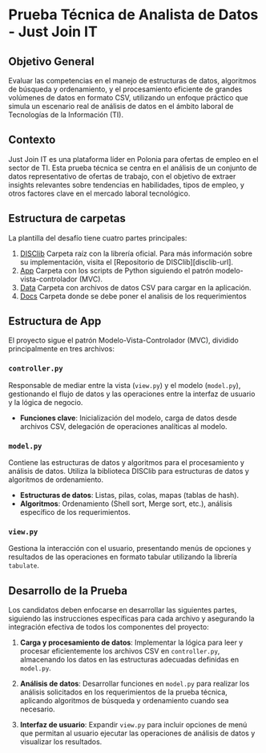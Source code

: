# Prueba Técnica de Analista de Datos - Just Join IT

## Objetivo General

Evaluar las competencias en el manejo de estructuras de datos, algoritmos de búsqueda y ordenamiento, y el procesamiento eficiente de grandes volúmenes de datos en formato CSV, utilizando un enfoque práctico que simula un escenario real de análisis de datos en el ámbito laboral de Tecnologías de la Información (TI).

## Contexto

Just Join IT es una plataforma líder en Polonia para ofertas de empleo en el sector de TI. Esta prueba técnica se centra en el análisis de un conjunto de datos representativo de ofertas de trabajo, con el objetivo de extraer insights relevantes sobre tendencias en habilidades, tipos de empleo, y otros factores clave en el mercado laboral tecnológico.

## Estructura de carpetas

La plantilla del desafío tiene cuatro partes principales:

1. [DISClib](./DISClib) Carpeta raíz con la librería oficial. Para más información sobre su implementación, visita el [Repositorio de DISClib][disclib-url].
2. [App](./App) Carpeta con los scripts de Python siguiendo el patrón modelo-vista-controlador (MVC).
3. [Data](./Data) Carpeta con archivos de datos CSV para cargar en la aplicación.
4. [Docs](./Docs) Carpeta donde se debe poner el analisis de los requerimientos


## Estructura de App

El proyecto sigue el patrón Modelo-Vista-Controlador (MVC), dividido principalmente en tres archivos:

### `controller.py`

Responsable de mediar entre la vista (`view.py`) y el modelo (`model.py`), gestionando el flujo de datos y las operaciones entre la interfaz de usuario y la lógica de negocio. 

- **Funciones clave**: Inicialización del modelo, carga de datos desde archivos CSV, delegación de operaciones analíticas al modelo.

### `model.py`

Contiene las estructuras de datos y algoritmos para el procesamiento y análisis de datos. Utiliza la biblioteca DISClib para estructuras de datos y algoritmos de ordenamiento.

- **Estructuras de datos**: Listas, pilas, colas, mapas (tablas de hash).
- **Algoritmos**: Ordenamiento (Shell sort, Merge sort, etc.), análisis específico de los requerimientos.

### `view.py`

Gestiona la interacción con el usuario, presentando menús de opciones y resultados de las operaciones en formato tabular utilizando la librería `tabulate`.

## Desarrollo de la Prueba

Los candidatos deben enfocarse en desarrollar las siguientes partes, siguiendo las instrucciones específicas para cada archivo y asegurando la integración efectiva de todos los componentes del proyecto:

1. **Carga y procesamiento de datos**: Implementar la lógica para leer y procesar eficientemente los archivos CSV en `controller.py`, almacenando los datos en las estructuras adecuadas definidas en `model.py`.

2. **Análisis de datos**: Desarrollar funciones en `model.py` para realizar los análisis solicitados en los requerimientos de la prueba técnica, aplicando algoritmos de búsqueda y ordenamiento cuando sea necesario.

3. **Interfaz de usuario**: Expandir `view.py` para incluir opciones de menú que permitan al usuario ejecutar las operaciones de análisis de datos y visualizar los resultados.



